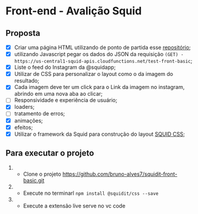 # Front-end - Avalição Squid

## Proposta

- [X] Criar uma página HTML utilizando de ponto de partida esse   [ repositório](https://github.com/squidit/front-basic/);
- [X] utilizando Javascript pegar os dados do JSON da requisição `(GET) -
https://us-central1-squid-apis.cloudfunctions.net/test-front-basic`;
- [X] Liste o feed do Instagram da @squidapp;
- [X] Utilizar de CSS para personalizar o layout como o da imagem do resultado;
- [X] Cada imagem deve ter um click para o Link da imagem no instagram, abrindo em uma nova aba ao clicar;
- [ ] Responsividade e experiência de usuário;
- [X] loaders;
- [ ] tratamento de erros;
- [X] animações;
- [x] efeitos;
- [X] Utilizar o framework da Squid para construção do layout [ SQUID CSS](https://css.squidit.com.br/);

## Para executar o projeto

1. - Clone o projeto https://github.com/bruno-alves7/squidit-front-basic.git
2. - Execute no terminarl ``` npm install @squidit/css --save ```
3. - Execute a extensão live serve no vc code

